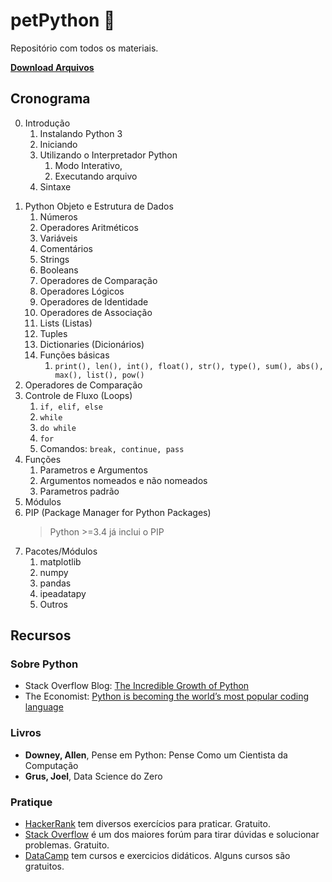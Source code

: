 # petPython 🐍️

Repositório com todos os materiais.

[**Download Arquivos**](https://github.com/pedrocastroo/petPython/archive/master.zip)

## Cronograma

0. Introdução
   1) Instalando Python 3
   2) Iniciando
   3) Utilizando o Interpretador Python
      1) Modo Interativo,
      2) Executando arquivo
   4) Sintaxe

1) Python Objeto e Estrutura de Dados
   1) Números
   2) Operadores Aritméticos
   3) Variáveis
   4) Comentários
   5) Strings
   6) Booleans
   7) Operadores de Comparação
   8) Operadores Lógicos
   9) Operadores de Identidade
   10) Operadores de Associação
   11) Lists (Listas)
   12) Tuples
   13) Dictionaries (Dicionários)
   14) Funções básicas
       1) `print(), len(), int(), float(), str(), type(), sum(), abs(), max(), list(), pow()`
2) Operadores de Comparação
3) Controle de Fluxo (Loops)
   1) `if, elif, else`
   2) `while`
   3) `do while`
   4) `for`
   5) Comandos: `break, continue, pass`
4) Funções
   1) Parametros e Argumentos
   2) Argumentos nomeados e não nomeados
   3) Parametros padrão
5) Módulos
5) PIP (Package Manager for Python Packages)
      > Python >=3.4 já inclui o PIP
6) Pacotes/Módulos
   1) matplotlib
   2) numpy
   3) pandas
   4) ipeadatapy
   5) Outros

## Recursos

### Sobre Python

* Stack Overflow Blog: [The Incredible Growth of Python](https://stackoverflow.blog/2017/09/06/incredible-growth-python/)
* The Economist: [Python is becoming the world’s most popular coding language](https://www.economist.com/graphic-detail/2018/07/26/python-is-becoming-the-worlds-most-popular-coding-language)

### Livros

* __Downey, Allen__, Pense em Python: Pense Como um Cientista da Computação
* __Grus, Joel__, Data Science do Zero

### Pratique

* [HackerRank](https://www.hackerrank.com/) tem diversos exercícios para praticar. Gratuito.
* [Stack Overflow](https://stackoverflow.com/questions/tagged/python) é um dos maiores forúm para tirar dúvidas e solucionar problemas. Gratuito.
* [DataCamp](https://datacamp.com/) tem cursos e exercicios didáticos. Alguns cursos são gratuitos.